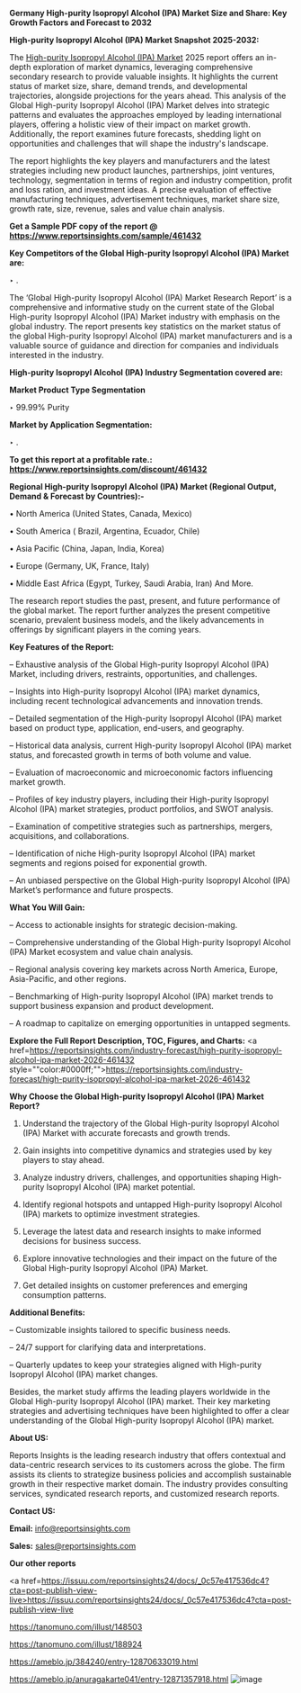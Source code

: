 **Germany High-purity Isopropyl Alcohol (IPA) Market Size and Share: Key Growth Factors and Forecast to 2032**

<strong>High-purity Isopropyl Alcohol (IPA) Market Snapshot 2025-2032:</strong>

The <a href=https://www.reportsinsights.com/sample/461432>High-purity Isopropyl Alcohol (IPA) Market</a> 2025 report offers an in-depth exploration of market dynamics, leveraging comprehensive secondary research to provide valuable insights. It highlights the current status of market size, share, demand trends, and developmental trajectories, alongside projections for the years ahead. This analysis of the Global High-purity Isopropyl Alcohol (IPA) Market delves into strategic patterns and evaluates the approaches employed by leading international players, offering a holistic view of their impact on market growth. Additionally, the report examines future forecasts, shedding light on opportunities and challenges that will shape the industry's landscape.

The report highlights the key players and manufacturers and the latest strategies including new product launches, partnerships, joint ventures, technology, segmentation in terms of region and industry competition, profit and loss ration, and investment ideas. A precise evaluation of effective manufacturing techniques, advertisement techniques, market share size, growth rate, size, revenue, sales and value chain analysis.

<strong>Get a Sample PDF copy of the report @ <a href=https://www.reportsinsights.com/sample/461432 style=color:#0000ff;>https://www.reportsinsights.com/sample/461432</a></strong>

<strong>Key Competitors of the Global High-purity Isopropyl Alcohol (IPA) Market are:</strong>

‣ .

The ‘Global High-purity Isopropyl Alcohol (IPA) Market Research Report’ is a comprehensive and informative study on the current state of the Global High-purity Isopropyl Alcohol (IPA) Market industry with emphasis on the global industry. The report presents key statistics on the market status of the global High-purity Isopropyl Alcohol (IPA) market manufacturers and is a valuable source of guidance and direction for companies and individuals interested in the industry.

<strong>High-purity Isopropyl Alcohol (IPA) Industry Segmentation covered are:</strong>

<strong>Market Product Type Segmentation</strong>

‣ 99.99% Purity

<strong>Market by Application Segmentation:</strong>

‣ .

<strong>To get this report at a profitable rate.: <a href=https://www.reportsinsights.com/discount/461432 style=color:#0000ff;>https://www.reportsinsights.com/discount/461432</a></strong>

<strong>Regional High-purity Isopropyl Alcohol (IPA) Market (Regional Output, Demand &amp; Forecast by Countries):-</strong>

• North America (United States, Canada, Mexico)

• South America ( Brazil, Argentina, Ecuador, Chile)

• Asia Pacific (China, Japan, India, Korea)

• Europe (Germany, UK, France, Italy)

• Middle East Africa (Egypt, Turkey, Saudi Arabia, Iran) And More.

The research report studies the past, present, and future performance of the global market. The report further analyzes the present competitive scenario, prevalent business models, and the likely advancements in offerings by significant players in the coming years.

<strong>Key Features of the Report:</strong>

– Exhaustive analysis of the Global High-purity Isopropyl Alcohol (IPA) Market, including drivers, restraints, opportunities, and challenges.

– Insights into High-purity Isopropyl Alcohol (IPA) market dynamics, including recent technological advancements and innovation trends.

– Detailed segmentation of the High-purity Isopropyl Alcohol (IPA) market based on product type, application, end-users, and geography.

– Historical data analysis, current High-purity Isopropyl Alcohol (IPA) market status, and forecasted growth in terms of both volume and value.

– Evaluation of macroeconomic and microeconomic factors influencing market growth.

– Profiles of key industry players, including their High-purity Isopropyl Alcohol (IPA) market strategies, product portfolios, and SWOT analysis.

– Examination of competitive strategies such as partnerships, mergers, acquisitions, and collaborations.

– Identification of niche High-purity Isopropyl Alcohol (IPA) market segments and regions poised for exponential growth.

– An unbiased perspective on the Global High-purity Isopropyl Alcohol (IPA) Market’s performance and future prospects.

<strong>What You Will Gain:</strong>

– Access to actionable insights for strategic decision-making.

– Comprehensive understanding of the Global High-purity Isopropyl Alcohol (IPA) Market ecosystem and value chain analysis.

– Regional analysis covering key markets across North America, Europe, Asia-Pacific, and other regions.

– Benchmarking of High-purity Isopropyl Alcohol (IPA) market trends to support business expansion and product development.

– A roadmap to capitalize on emerging opportunities in untapped segments.

<strong>Explore the Full Report Description, TOC, Figures, and Charts:</strong>
<a href=https://reportsinsights.com/industry-forecast/high-purity-isopropyl-alcohol-ipa-market-2026-461432 style=""color:#0000ff;"">https://reportsinsights.com/industry-forecast/high-purity-isopropyl-alcohol-ipa-market-2026-461432</a>

<strong>Why Choose the Global High-purity Isopropyl Alcohol (IPA) Market Report?</strong>

1. Understand the trajectory of the Global High-purity Isopropyl Alcohol (IPA) Market with accurate forecasts and growth trends.

2. Gain insights into competitive dynamics and strategies used by key players to stay ahead.

3. Analyze industry drivers, challenges, and opportunities shaping High-purity Isopropyl Alcohol (IPA) market potential.

4. Identify regional hotspots and untapped High-purity Isopropyl Alcohol (IPA) markets to optimize investment strategies.

5. Leverage the latest data and research insights to make informed decisions for business success.

6. Explore innovative technologies and their impact on the future of the Global High-purity Isopropyl Alcohol (IPA) Market.

7. Get detailed insights on customer preferences and emerging consumption patterns.

<strong>Additional Benefits:</strong>

– Customizable insights tailored to specific business needs.

– 24/7 support for clarifying data and interpretations.

– Quarterly updates to keep your strategies aligned with High-purity Isopropyl Alcohol (IPA) market changes.

Besides, the market study affirms the leading players worldwide in the Global High-purity Isopropyl Alcohol (IPA) market. Their key marketing strategies and advertising techniques have been highlighted to offer a clear understanding of the Global High-purity Isopropyl Alcohol (IPA) market.

<strong><strong>About US</strong>:</strong>

Reports Insights is the leading research industry that offers contextual and data-centric research services to its customers across the globe. The firm assists its clients to strategize business policies and accomplish sustainable growth in their respective market domain. The industry provides consulting services, syndicated research reports, and customized research reports.

<strong>Contact US:</strong>

<p class=><b>Email:</b> <a href=mailto:info@reportsinsights.com>info@reportsinsights.com</a></p>
<p class=><b>Sales:</b> <a href=mailto:sales@reportsinsights.com>sales@reportsinsights.com</a></p>

<strong>Our other reports</strong>

<a href=https://issuu.com/reportsinsights24/docs/_0c57e417536dc4?cta=post-publish-view-live>https://issuu.com/reportsinsights24/docs/_0c57e417536dc4?cta=post-publish-view-live</a>

<a href=https://tanomuno.com/illust/148503>https://tanomuno.com/illust/148503</a>

<a href=https://tanomuno.com/illust/188924>https://tanomuno.com/illust/188924</a>

<a href=https://ameblo.jp/384240/entry-12870633019.html>https://ameblo.jp/384240/entry-12870633019.html</a>

<a href=https://ameblo.jp/anuragakarte041/entry-12871357918.html>https://ameblo.jp/anuragakarte041/entry-12871357918.html</a>
![image](https://github.com/user-attachments/assets/89df681c-d584-477a-8fa2-e3cd77a62a69)
